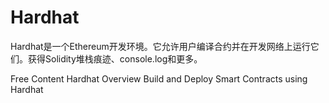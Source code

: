 # Hardhat

Hardhat是一个Ethereum开发环境。它允许用户编译合约并在开发网络上运行它们。获得Solidity堆栈痕迹、console.log和更多。

<ResourceGroupTitle>Free Content</ResourceGroupTitle>
<BadgeLink colorScheme='yellow' badgeText='Read' href='https://hardhat.org/hardhat-runner/docs/getting-started#overview'>Hardhat Overview</BadgeLink>
<BadgeLink badgeText='Watch' href='https://youtu.be/GBc3lBrXEBo'>Build and Deploy Smart Contracts using Hardhat</BadgeLink>